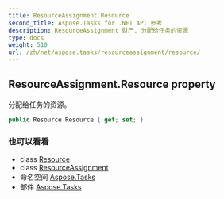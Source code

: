 ```yaml
---
title: ResourceAssignment.Resource
second_title: Aspose.Tasks for .NET API 参考
description: ResourceAssignment 财产. 分配给任务的资源
type: docs
weight: 510
url: /zh/net/aspose.tasks/resourceassignment/resource/
---
```

## ResourceAssignment.Resource property

分配给任务的资源。

```csharp
public Resource Resource { get; set; }
```

### 也可以看看

* class [Resource](../../resource/)
* class [ResourceAssignment](../)
* 命名空间 [Aspose.Tasks](../../resourceassignment/)
* 部件 [Aspose.Tasks](../../../)


